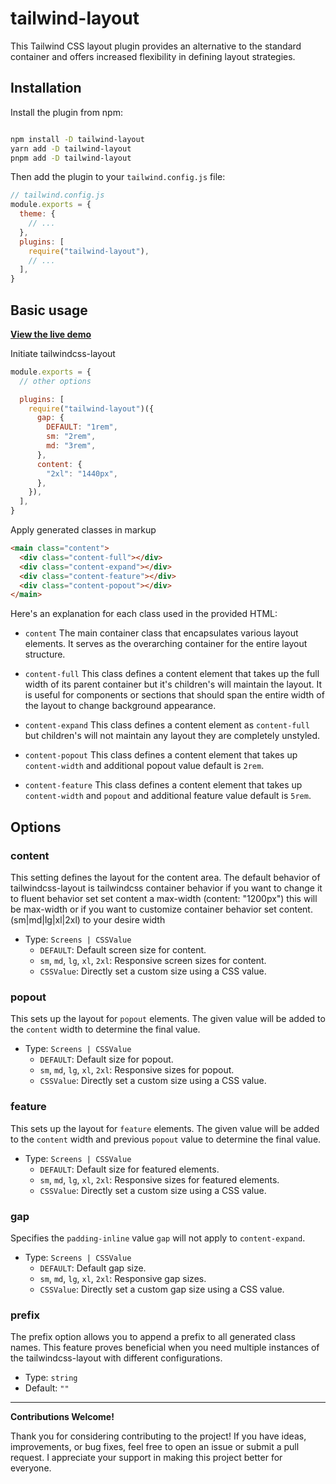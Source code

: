 # tailwind-layout

This Tailwind CSS layout plugin provides an alternative to the standard container and offers increased flexibility in defining layout strategies.

## Installation

Install the plugin from npm:

```sh

npm install -D tailwind-layout
yarn add -D tailwind-layout
pnpm add -D tailwind-layout

```

Then add the plugin to your `tailwind.config.js` file:

```js
// tailwind.config.js
module.exports = {
  theme: {
    // ...
  },
  plugins: [
    require("tailwind-layout"),
    // ...
  ],
}
```

## Basic usage

[**View the live demo**](https://tailwind-layout.vercel.app/)

Initiate tailwindcss-layout

```js
module.exports = {
  // other options

  plugins: [
    require("tailwind-layout")({
      gap: {
        DEFAULT: "1rem",
        sm: "2rem",
        md: "3rem",
      },
      content: {
        "2xl": "1440px",
      },
    }),
  ],
}
```

Apply generated classes in markup

```html
<main class="content">
  <div class="content-full"></div>
  <div class="content-expand"></div>
  <div class="content-feature"></div>
  <div class="content-popout"></div>
</main>
```

Here's an explanation for each class used in the provided HTML:

- `content` The main container class that encapsulates various layout elements. It serves as the overarching container for the entire layout structure.

- `content-full` This class defines a content element that takes up the full width of its parent container but it's children's will maintain the layout. It is useful for components or sections that should span the entire width of the layout to change background appearance.

- `content-expand` This class defines a content element as `content-full` but children's will not maintain any layout they are completely unstyled.

- `content-popout` This class defines a content element that takes up `content-width` and additional popout value default is `2rem`.

- `content-feature` This class defines a content element that takes up `content-width` and `popout` and additional feature value default is `5rem`.

## Options

### content

This setting defines the layout for the content area. The default behavior of tailwindcss-layout is tailwindcss container behavior if you want to change it to fluent behavior set set content a max-width (content: "1200px") this will be max-width or if you want to customize container behavior set content.(sm|md|lg|xl|2xl) to your desire width

- Type: `Screens | CSSValue`
  - `DEFAULT`: Default screen size for content.
  - `sm`, `md`, `lg`, `xl`, `2xl`: Responsive screen sizes for content.
  - `CSSValue`: Directly set a custom size using a CSS value.

### popout

This sets up the layout for `popout` elements. The given value will be added to the `content` width to determine the final value.

- Type: `Screens | CSSValue`
  - `DEFAULT`: Default size for popout.
  - `sm`, `md`, `lg`, `xl`, `2xl`: Responsive sizes for popout.
  - `CSSValue`: Directly set a custom size using a CSS value.

### feature

This sets up the layout for `feature` elements. The given value will be added to the `content` width and previous `popout` value to determine the final value.

- Type: `Screens | CSSValue`
  - `DEFAULT`: Default size for featured elements.
  - `sm`, `md`, `lg`, `xl`, `2xl`: Responsive sizes for featured elements.
  - `CSSValue`: Directly set a custom size using a CSS value.

### gap

Specifies the `padding-inline` value `gap` will not apply to `content-expand`.

- Type: `Screens | CSSValue`
  - `DEFAULT`: Default gap size.
  - `sm`, `md`, `lg`, `xl`, `2xl`: Responsive gap sizes.
  - `CSSValue`: Directly set a custom gap size using a CSS value.

### prefix

The prefix option allows you to append a prefix to all generated class names. This feature proves beneficial when you need multiple instances of the tailwindcss-layout with different configurations.

- Type: `string`
- Default: `""`

---

**Contributions Welcome!**

Thank you for considering contributing to the project! If you have ideas, improvements, or bug fixes, feel free to open an issue or submit a pull request. I appreciate your support in making this project better for everyone.
